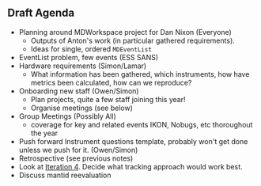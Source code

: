 ## Draft Agenda

* Planning around MDWorkspace project for Dan Nixon (Everyone)
  * Outputs of Anton's work (in particular gathered requirements).
  * Ideas for single, ordered `MDEventList`
* EventList problem, few events (ESS SANS)
* Hardware requirements (Simon/Lamar)
  * What information has been gathered, which instruments, how have metrics been calculated, how can we reproduce?
* Onboarding new staff (Owen/Simon)
  * Plan projects, quite a few staff joining this year!
  * Organise meetings (see below)
* Group Meetings (Possibly All)
  * coverage for key and related events IKON, Nobugs, etc thoroughout the year
* Push forward Instrument questions template, probably won't get done unless we push for it. (Owen/Simon)
* Retrospective (see previous notes)
* Look at [Iteration 4](https://jira.esss.lu.se/secure/RapidBoard.jspa?rapidView=501&projectKey=DR&view=planning.nodetail). Decide what tracking approach would work best.
* Discuss mantid reevaluation 
  

